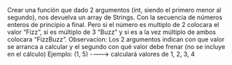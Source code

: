 Crear una función que dado 2 argumentos (int, siendo el primero menor al segundo), nos devuelva un array de Strings. Con la secuencia de números enteros de principio a final. Pero si el número es multiplo de 2 colocara el valor “Fizz”, si es múltiplo de 3 “Buzz” y si es a la vez múltiplo de ambos colocara “FizzBuzz”. 
Observacion: Los 2 argumentos indican con que valor se arranca a calcular y el segundo con qué valor debe frenar (no se incluye en el cálculo)
Ejemplo: (1, 5) ----> calculará valores de 1, 2, 3, 4 
